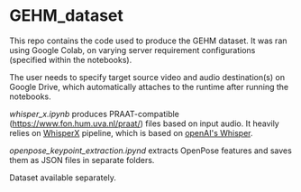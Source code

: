 # GEHM_dataset

This repo contains the code used to produce the GEHM dataset. It was ran using Google Colab, on varying server requirement configurations (specified within the notebooks).

The user needs to specify target source video and audio destination(s) on Google Drive, which automatically attaches to the runtime after running the notebooks.

_whisper_x.ipynb_ produces PRAAT-compatible (https://www.fon.hum.uva.nl/praat/) files based on input audio. It heavily relies on [WhisperX](https://github.com/m-bain/whisperX "Whisper X Github repository") pipeline, which is based on [openAI's Whisper](https://github.com/openai/whisper "Whisper Github repository"). 

_openpose_keypoint_extraction.ipynd_ extracts OpenPose features and saves them as JSON files in separate folders.

Dataset available separately.
